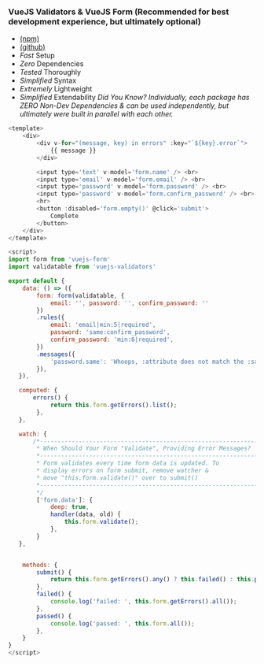 ### VueJS Validators & VueJS Form (Recommended for best development experience, but ultimately optional)
- [(npm)](https://www.npmjs.com/package/vuejs-validators)
- [(github)](https://github.com/zhorton34/vuejs-validators)
- _Fast_ Setup
- _Zero_ Dependencies
- _Tested_ Thoroughly
- _Simplified_ Syntax
- _Extremely_ Lightweight
- _Simplified_ Extendability
_Did You Know? Individually, each package has ZERO Non-Dev Dependencies & can be used independently, but ultimately were built in parallel with each other._

```js
<template>
    <div>
        <div v-for="(message, key) in errors" :key="`${key}.error`">
            {{ message }}
        </div>

        <input type='text' v-model='form.name' /> <br>
        <input type='email' v-model='form.email' /> <br>
        <input type='password' v-model='form.password' /> <br>
        <input type='password' v-model='form.confirm_password' /> <br>
        <hr>
        <button :disabled='form.empty()' @click='submit'>
            Complete
        </button>
    </div>
</template>

<script>
import form from 'vuejs-form'
import validatable from 'vuejs-validators'

export default {
    data: () => ({
        form: form(validatable, {
            email: '', password: '', confirm_password: ''
        })
        .rules({
            email: 'email|min:5|required',
            password: 'same:confirm_password',
            confirm_password: 'min:6|required',
        })
        .messages({
            'password.same': 'Whoops, :attribute does not match the :same field',
        }),
   }),

   computed: {
       errors() {
            return this.form.getErrors().list();
        },
   },

   watch: {
       /*--------------------------------------------------------------
        * When Should Your Form "Validate", Providing Error Messages?
        *--------------------------------------------------------------
        * Form validates every time form data is updated. To
        * display errors on form submit, remove watcher &
        * move "this.form.validate()" over to submit()
        *--------------------------------------------------------------
        */
        ['form.data']: {
            deep: true,
            handler(data, old) {
                this.form.validate();
            },
        }
   },


    methods: {
        submit() {
            return this.form.getErrors().any() ? this.failed() : this.passed();
        },
        failed() {
            console.log('failed: ', this.form.getErrors().all());
        },
        passed() {
            console.log('passed: ', this.form.all());
        },
    }
}
</script>
```
